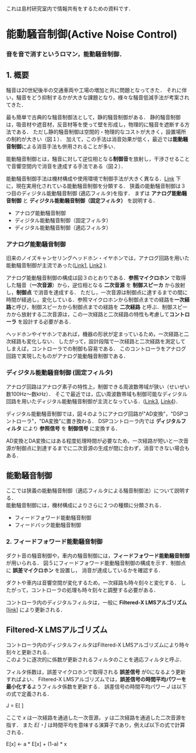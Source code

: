 これは島村研究室内で情報共有をするための資料です．

# 能動騒音制御(Active Noise Control)

### 音を音で消すというロマン，能動騒音制御．


## 1. 概要

騒音は20世紀後半の交通車両や工場の増加と共に問題となってきた．
それに伴い，騒音をどう抑制するかが大きな課題となり，様々な騒音低減手法が考案されてきた．

最も簡単で古典的な騒音制御法として，静的騒音制御がある．
静的騒音制御は，吸音材や遮音材，反音材等を使って壁を形成し，物理的に騒音を遮断する方法である．
ただし静的騒音制御は空間的・物理的なコストが大きく，設置場所の制約が大きい（図１）．
加えて，この手法は消音効果が低く，最近では**能動騒音制御**による消音手法も併用されることが多い．

能動騒音制御とは，騒音に対して逆位相となる**制御音**を放射し，干渉させることで音響空間内で消音を達成する手法である（図２）．

能動騒音制御手法は機材構成や使用環境で制御手法が大きく異なる．[Link](https://www.denso-ten.com/jp/gihou/jp_pdf/21/21-6J.pdf)
下に，現在実用化されている能動騒音制御を分類する．
狭義の能動騒音制御は３つ目のディジタル能動騒音制御 (適応フィルタ)を指す．
まずは **アナログ能動騒音制御** と **ディジタル能動騒音制御（固定フィルタ）** を説明する．

- アナログ能動騒音制御
- ディジタル能動騒音制御（固定フィルタ）
- ディジタル能動騒音制御（適応フィルタ）



### アナログ能動騒音制御

旧来のノイズキャンセリングヘッドホン・イヤホンでは，アナログ回路を用いた能動騒音制御が主流であった([Link1](http://blog.livedoor.jp/sce_info3-craft/archives/6786242.html), [Link2](https://www.google.co.jp/url?sa=t&rct=j&q=&esrc=s&source=web&cd=4&ved=2ahUKEwiK2P6a9MLhAhWMgrwKHRIMCfQQFjADegQIABAC&url=https%3A%2F%2Fsucra.repo.nii.ac.jp%2Findex.php%3Faction%3Dpages_view_main%26active_action%3Drepository_action_common_download%26item_id%3D16772%26item_no%3D1%26attribute_id%3D24%26file_no%3D1%26page_id%3D26%26block_id%3D52&usg=AOvVaw2xQgOBrE7McDo1Q15RQ1Ze) ).

アナログ能動騒音制御の構成は図３のとおりである．**参照マイクロホン** で取得した騒音（**一次音源**）から，逆位相となる **二次音源** を **制御スピーカ** から放射し，**制御点** で消音を達成する．
ただし，一次音源は制御点に達するまでの間に時間が経過し，変化している．参照マイクロホンから制御点までの経路を**一次経路**と呼び，制御スピーカから制御点までの経路を **二次経路** と呼ぶ．制御スピーカから放射する二次音源は，この一次経路と二次経路の特性も考慮して**コントローラ** を設計する必要がある．

ヘッドホンやイヤホンであれば，機器の形状が定まっているため，一次経路と二次経路も変化しない．
したがって，設計段階で一次経路と二次経路を測定してしまえば，コントローラでの制御も容易である．
このコントローラをアナログ回路で実現したものがアナログ能動騒音制御である．

### ディジタル能動騒音制御 (固定フィルタ)

アナログ回路はアナログ素子の特性上，制御できる周波数帯域が狭い（せいぜい数100Hz～数kHz）．
そこで最近では，広い周波数帯域も制御可能なディジタル回路を用いたディジタル能動騒音制御が主流となっている．([Link3](https://www.sony.jp/headphone/special/d-nc/), [Link4](https://www.sony.com.au/electronics/support/res/manuals/4145/41456810M.pdf))．

ディジタル能動騒音制御では，図４のようにアナログ回路が"AD変換"，"DSPコントローラ"，"DA変換"に置き換わる．
DSPコントローラ内では **ディジタルフィルタ** により **参照信号** を **制御信号** に変換する．

AD変換とDA変換にはある程度処理時間が必要なため，一次経路が短いと一次音源が制御点に到達するまでに二次音源の生成が間に合わず，消音できない場合もある．


## 能動騒音制御

ここでは狭義の能動騒音制御（適応フィルタによる騒音制御法）について説明する．  
能動騒音制御には，機材構成によりさらに２つの種類に分類される．

- フィードフォワード能動騒音制御
- フィードバック能動騒音制御

### 2. フィードフォワード能動騒音制御

ダクト音の騒音制御や，車内の騒音制御には，**フィードフォワード能動騒音制御** が用いられる．
図５にフィードフォワード能動騒音制御の構成を示す．制御点に **誤差マイクロホン** を設置し，
消音が達成しているかを確認する．

ダクトや車内は音響空間が変化するため，一次経路も時々刻々と変化する．
したがって，コントローラの処理も時々刻々と調整する必要がある．

コントローラ内のディジタルフィルタは，一般に **Filtered-X LMSアルゴリズム**[[link]()] により更新される．

## Filtered-X LMSアルゴリズム

コントローラ内のディジタルフィルタはFiltered-X LMSアルゴリズムにより時々刻々と更新される．  
このように逐次的に係数が更新されるフィルタのことを適応フィルタと呼ぶ．

フィルタ係数は，誤差マイクロホンで取得される **誤差信号** が0になるよう更新すればよい．
Filtered-X LMSアルゴリズムでは，**誤差信号の時間平均パワーを最小化する**ようフィルタ係数を更新する．
誤差信号の時間平均パワー *J* は以下の式で定義される．

J = E[ ]

ここで *x* は一次経路を通過した一次音源， *y* は二次経路を通過した二次音源を指す．
また *E[・]* は時間平均を意味する演算子であり，例えば以下の式で計算される．

E[x] <- a * E[x] + (1-a) * x



